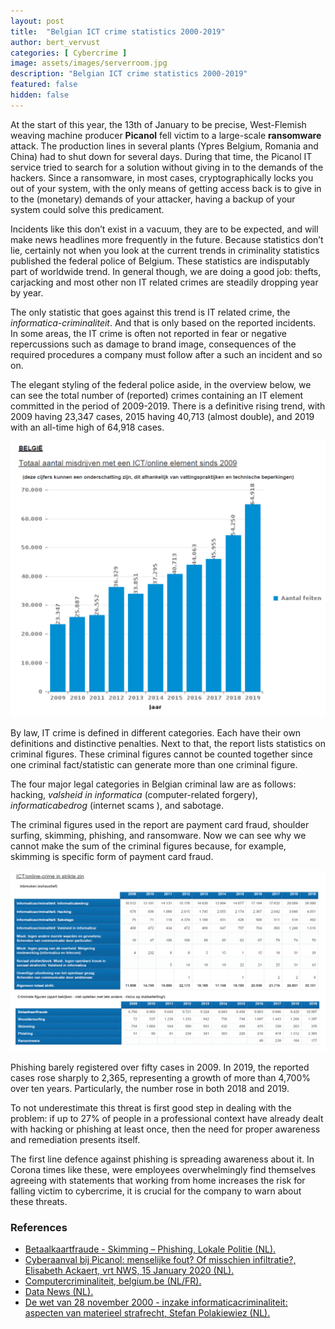 ```yaml
---
layout: post
title:  "Belgian ICT crime statistics 2000-2019"
author: bert_vervust
categories: [ Cybercrime ]
image: assets/images/serverroom.jpg
description: "Belgian ICT crime statistics 2000-2019"
featured: false
hidden: false
---
```


At the start of this year, the 13th of January to be precise, West-Flemish weaving machine producer **Picanol** fell victim to a large-scale **ransomware** attack. The production lines in several plants (Ypres Belgium, Romania and China) had to shut down for several days. During that time, the Picanol IT service tried to search for a solution without giving in to the demands of the hackers. Since a ransomware, in most cases, cryptographically locks you out of your system, with the only means of getting access back is to give in to the
(monetary) demands of your attacker, having a backup of your system could solve this predicament.

Incidents like this don’t exist in a vacuum, they are to be expected, and will make news headlines more frequently in the future. Because statistics don’t lie, certainly not when you look at the current trends in criminality statistics published the federal police of Belgium. These statistics are indisputably part of worldwide trend. In general though, we are doing a good job: thefts, carjacking and most other non IT related crimes are steadily dropping year by year.

The only statistic that goes against this trend is IT related crime, the *informatica-criminaliteit*. And that is only based on the reported incidents. In some areas, the IT crime is often not reported in fear or negative repercussions such as damage to brand image, consequences of the required procedures a company must follow after a such an incident and so on.

The elegant styling of the federal police aside, in the overview below, we can see the total number of (reported) crimes containing an IT element committed in the period of  2009-2019. There is a definitive rising trend, with 2009 having 23,347 cases, 2015 having 40,713 (almost double), and 2019 with an all-time high of 64,918 cases.

<img src="../assets/images/Posts/Statistics/image1.png"/>

By law, IT crime is defined in different categories. Each have their own definitions and distinctive penalties. Next to that, the report lists statistics on criminal figures. These criminal figures cannot be counted together since one criminal fact/statistic can generate more than one criminal figure.

The four major legal categories in Belgian criminal law are as follows: hacking, *valsheid in informatica* (computer-related forgery), *informaticabedrog* (internet scams ), and sabotage.

The criminal figures used in the report are payment card fraud, shoulder surfing, skimming, phishing, and ransomware. Now we can see why we cannot make the sum of the criminal figures because, for example, skimming is specific form of payment card fraud.

<img src="../assets/images/Posts/Statistics/image2.png"/>

Phishing barely registered over fifty cases in 2009. In 2019, the reported cases rose sharply to 2,365, representing a growth of more than 4,700% over ten years. Particularly, the number rose in both 2018 and 2019.

To not underestimate this threat is first good step in dealing with the problem: if up to 27% of people in a professional context have already dealt with hacking or phishing at least once, then the need for proper awareness and remediation presents itself.

The first line defence against phishing is spreading awareness about it. In Corona times like these, were employees overwhelmingly find themselves agreeing with statements that working from home increases the risk for falling victim to cybercrime, it is crucial for the company to warn about these threats.

### References
* [Betaalkaartfraude - Skimming – Phishing, Lokale Politie (NL).](https://www.politie.be/5423/vragen/criminaliteit-op-internet/betaalkaartfraude-skimming-phishing)
* [Cyberaanval bij Picanol: menselijke fout? Of misschien infiltratie?, Elisabeth Ackaert, vrt NWS, 15 January 2020 (NL).](https://www.vrt.be/vrtnws/nl/2020/01/15/cyberaanval-bij-picanol-hoe-geraken-hackers-binnen-bij-bedrijf/)
* [Computercriminaliteit, belgium.be (NL/FR).](https://www.belgium.be/nl/justitie/veiligheid/criminaliteit/computercriminaliteit)
* [Data News (NL).](https://datanews.knack.be/)
* [De wet van 28 november 2000 - inzake informaticacriminaliteit: aspecten van materieel strafrecht, Stefan Polakiewiez (NL).](http://www.ethesis.net/informaticacriminaliteit/informaticacriminaliteit.htm)